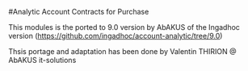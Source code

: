 #Analytic Account Contracts for Purchase

This modules is the ported to 9.0 version by AbAKUS of the Ingadhoc version (https://github.com/ingadhoc/account-analytic/tree/9.0)

Thsis portage and adaptation has been done by Valentin THIRION @ AbAKUS it-solutions
